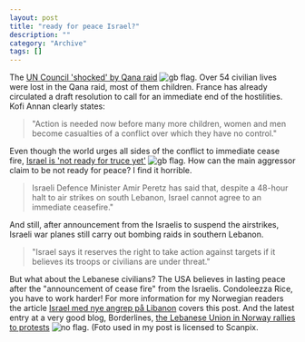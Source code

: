 ```yaml
--- 
layout: post 
title: "ready for peace Israel?"
description: ""
category: "Archive"
tags: []
---  
```

The <a href="http://news.bbc.co.uk/2/hi/middle_east/5229058.stm">UN Council 'shocked' by Qana raid</a> <img src="http://cdn.umedia.no/img/flag/gb.png" alt="gb flag"/>. Over 54 civilian lives were lost in the Qana raid, most of them children. France has already circulated a draft resolution to call for an immediate end of the hostilities. Kofi Annan clearly states:
<blockquote>"Action is needed now before many more children, women and men become casualties of a conflict over which they have no control."</blockquote>

Even though the world urges all sides of the conflict to immediate cease fire, <a href="http://news.bbc.co.uk/2/hi/middle_east/5230192.stm">Israel is 'not ready for truce yet'</a> <img src="http://cdn.umedia.no/img/flag/gb.png" alt="gb flag"/>. How can the main aggressor claim to be not ready for peace? I find it horrible.
<blockquote>Israeli Defence Minister Amir Peretz has said that, despite a 48-hour halt to air strikes on south Lebanon, Israel cannot agree to an immediate ceasefire."</blockquote>
And still, after announcement from the Israelis to suspend the airstrikes, Israeli war planes still carry out bombing raids in southern Lebanon.
<blockquote>"Israel says it reserves the right to take action against targets if it believes its troops or civilians are under threat."</blockquote>
But what about the Lebanese civilians?
The USA believes in lasting peace after the "announcement of cease fire" from the Israelis. Condoleezza Rice, you have to work harder!
For more information for my Norwegian readers the article <a href="http://www.dagbladet.no/nyheter/2006/07/31/472635.html">Israel med nye angrep på Libanon</a>  covers this post. And the latest entry at a very good blog, Borderlines, <a href="http://nidstang.blogspot.com/2006/07/markering-mot-israels-massakre-i-qana.html">the Lebanese Union in Norway rallies to protests</a> <img src="http://cdn.umedia.no/img/flag/no.png" alt="no flag"/>.
 (Foto used in my post is licensed to Scanpix.


